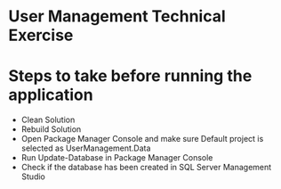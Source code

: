 # User Management Technical Exercise

# Steps to take before running the application

* Clean Solution
* Rebuild Solution
* Open Package Manager Console and make sure Default project is selected as UserManagement.Data
* Run Update-Database in Package Manager Console
* Check if the database has been created in SQL Server Management Studio

